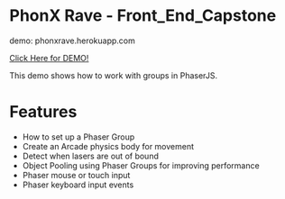 # PhonX Rave - Front_End_Capstone

demo:
phonxrave.herokuapp.com

<a href="phonxrave.herokuapp.com">Click Here for DEMO!</a>

This demo shows how to work with groups in PhaserJS.

# Features

- How to set up a Phaser Group
- Create an Arcade physics body for movement
- Detect when lasers are out of bound
- Object Pooling using Phaser Groups for improving performance
- Phaser mouse or touch input
- Phaser keyboard input events

